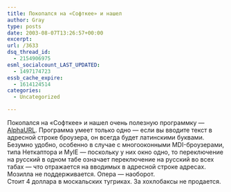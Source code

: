```yaml
---
title: Покопался на «Софткее» и нашел
author: Gray
type: posts
date: 2003-08-07T13:26:57+00:00
excerpt:
url: /3633
dsq_thread_id:
  - 2154906975
esml_socialcount_LAST_UPDATED:
  - 1497174723
essb_cache_expire:
  - 1614124514
categories:
  - Uncategorized

---
```








Покопался на &#171;Софткее&#187; и нашел очень полезную программку &#8212; <a href="http://www.softkey.ru/catalog/program.php?ID=2601" target="_blank">AlphaURL</a>. Программа умеет только одно &#8212; если вы вводите текст в адресной строке броузера, он всегда будет латинскими буквами. Безумно удобно, особенно в случае с многооконными MDI-броузерами, типа Неткаптора и MyIE &#8212; поскольку у них окно одно, то переключение на русский в одном табе означает переключение на русский во всех табах &#8212; что отражается на вводимых в адресной строке адресах.  
Мозилла не поддерживается. Опера &#8212; наоборот.  
Стоит 4 доллара в москальских тугриках. За хохлобаксы не продается.